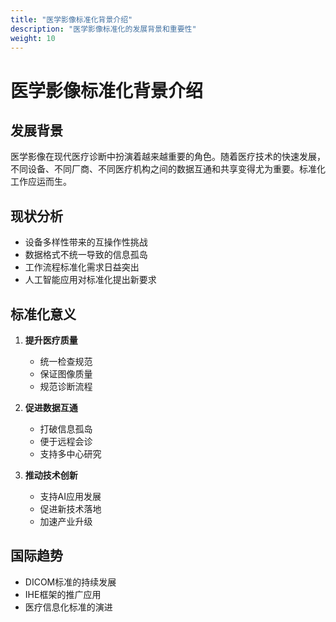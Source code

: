 ```yaml
---
title: "医学影像标准化背景介绍"
description: "医学影像标准化的发展背景和重要性"
weight: 10
---
```


# 医学影像标准化背景介绍

## 发展背景

医学影像在现代医疗诊断中扮演着越来越重要的角色。随着医疗技术的快速发展，不同设备、不同厂商、不同医疗机构之间的数据互通和共享变得尤为重要。标准化工作应运而生。

## 现状分析

- 设备多样性带来的互操作性挑战
- 数据格式不统一导致的信息孤岛
- 工作流程标准化需求日益突出
- 人工智能应用对标准化提出新要求

## 标准化意义

1. **提升医疗质量**
   - 统一检查规范
   - 保证图像质量
   - 规范诊断流程

2. **促进数据互通**
   - 打破信息孤岛
   - 便于远程会诊
   - 支持多中心研究

3. **推动技术创新**
   - 支持AI应用发展
   - 促进新技术落地
   - 加速产业升级

## 国际趋势

- DICOM标准的持续发展
- IHE框架的推广应用
- 医疗信息化标准的演进 